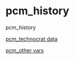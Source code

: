 # pcm_history
pcm_history

[pcm_technocrat data](https://docs.google.com/spreadsheets/d/e/2PACX-1vQ-5w7bF_alC0gQxiD3eklMlHgGQlwh_PHmibfi79Iqs2jFOuSTtyJ4nHzwcn330PbdpscMaZh99Ipn/pubhtml?gid=0&single=true)

[pcm_other vars](https://drive.google.com/drive/folders/1lJMwZlANDtnvfj6gHQHKpcooCCPMcYNl?usp=sharing)
